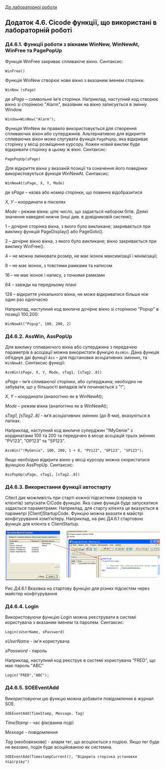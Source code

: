 [До лабораторної роботи](labcitectjenie.md)

## Додаток 4.6. Cicode функції, що використані в лабораторній роботі   

### Д4.6.1. Функції роботи з вікнами WinNew, WinNewAt, WinFree та PagePopUp

Функція WinFree закриває спливаюче вікно. Синтаксис:  

```
WinFree()
```

Функція WinNew створює нове вікно з вказаним іменем сторінки. 

```
WinNew (sPage)
```

де *sPage* – символьне ім’я сторінки. Наприклад, наступний код створює вікно зі сторінкою "Alarm", вказівник на вікно записується в змінну Window.  

```
Window=WinNew("Alarm");
```

Функція WinNew як правило використовується для створення спливаючих вікон або суперджинів. Альтернативою для відкриття спливаючих вікон може слугувати функція `PagePopUp`, яка відкриває сторінку у місці розміщення курсору. Кожен новий виклик буде відкривати сторінку в цьому ж вікні. Синтаксис:

```
PagePopUp(sPage)
```

Для відкриття вікна у вказаній позиції та означення його поведінки використовується функція WinNewAt. Синтаксис:

```
WinNewAt(sPage, X, Y, Mode)
```

де s*Page –* назва або номер сторінки, що повинна відобразитися

*X, Y –* координати в пікселях

*Mode* – режим вікна: ціле число, що задається набором бітів. Деякі значення наведені нижче (інші див. в довідниковій системі); 

1 – дочірня сторінка вікна, з якого було викликане; закривається при виклику функцій PageDisplay() або PageGoto().

2 – дочірнє вікно вікна, з якого було викликане; вікно закривається при виклику WinFree().

4 – не можна змінювати розмір, не має іконок максимізації і мінімізації;

8 – не має іконок, з товстими рамками та написом

16 – не має іконок і напису, з тонкими рамками 

64 – завжди на передньому плані

128 – відкриття унікального вікна, не може відкриватися більше ніж один раз одночасно

Наприклад, наступний код викличе дочірнє вікно зі сторінкою "Popup" в позиції 100,200:

```
WinNewAt("Popup", 100, 200, 2)
```

### Д4.6.2. AssWin, AssPopUp 

Для виклику спливаючого вікна або суперджина з передачею параметрів в асоціації можна використати функцію `AssWin`. Дана функція об’єднує дві функції `Ass` – для підстановки асоціативних змінних, та `WinNewAt`. Синтаксис функції:

```
AssWin(sPage, X, Y, Mode, sTag1, [sTag2..8])
```

*sPage* – ім’я спливаючої сторінки, або суперджина; необхідно не забувати, що у більшості випадків ім’я починається з "!";

*X*, *Y* – координати (аналогічно як в WinNewAt);

*Mode –* режим вікна (аналогічно як в WinNewAt);

*sTag1, [sTag2..8]* - ім’я асоціативних змінних (до 8-ми), вказуються в лапках.

Наприклад, наступний код викличе суперджин "!MyGenie" з кординатами 100 та 200 та передачею в місце асоціацій трьох змінних "PV123", "OP123" та "SP123".     

```
AssWin("!MyGenie", 100, 200, 1 + 8, "PV123", "OP123", "SP123");
```

Якщо необхідно відкрити вікно у місці курсору можна скористатися функцією AssPopUp. Синтаксис:

```
AssPopUp(sPage, sTag1, [sTag2..8])
```

### Д4.6.3. Використання функції автостарту

Citect дає можливість при старті кожної підсистеми (серверів та клієнтів) запускати CiCode функцію. Яка саме функція буде запускатися задається параметрами. Наприклад, для старту клієнта це вказується в параметрі [Client]StartupCode. Функцію можна вказати в майстрі конфігурування комп’ютеру. Наприклад, на рис.Д4.6.1 стартовою функціє для клієнта є ClientStartup. 

![img](media4/clip_image002.png)

   Рис.Д4.6.1 Вказівка на стартову функцію для різних підсистем через майстер конфігурування 

### Д4.6.4. Login 

Використовуючи функцію Login можна реєструвати в системі користувача з вказаним іменем та паролем. Синтаксис:

```
Login(sUserName, sPassword)
```

*sUserName -* ім'я користувача  

*sPassword -* пароль 

Наприклад, наступний код реєструє в системі користувача "FRED", що має пароль "ABC"

```
Login("FRED","ABC");
```

### Д4.6.5. SOEEventAdd

Використовуючи цю функцю можна добавити повідомлення в журнал SOE.

```
SOEEventAdd(TimeStamp, Message, Tag)
```

*TimeStamp* - час фіксвання події       

*Message* - повідомлення         

*Tag* (необовязкове) -  аларм тег, що асоціюється з подією. Якщо тег буде не вказано, подія буде асоційованою як системна.         

```
SOEEventAdd(TimestampCurrent(), "Відкрита сторінка установки підігріву")
```

